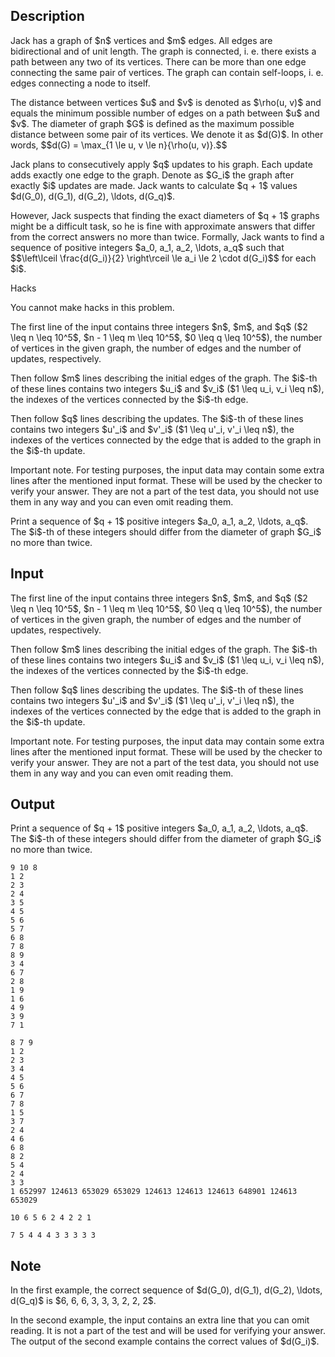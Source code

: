 ## Description

<div><p>Jack has a graph of $n$ vertices and $m$ edges. All edges are bidirectional and of unit length. The graph is connected, i.&nbsp;e. there exists a path between any two of its vertices. There can be more than one edge connecting the same pair of vertices. The graph can contain self-loops, i.&nbsp;e. edges connecting a node to itself.</p><p>The distance between vertices $u$ and $v$ is denoted as $\rho(u, v)$ and equals the minimum possible number of edges on a path between $u$ and $v$. The diameter of graph $G$ is defined as the maximum possible distance between some pair of its vertices. We denote it as $d(G)$. In other words, $$d(G) = \max_{1 \le u, v \le n}{\rho(u, v)}.$$</p><p>Jack plans to consecutively apply $q$ updates to his graph. Each update adds exactly one edge to the graph. Denote as $G_i$ the graph after exactly $i$ updates are made. Jack wants to calculate $q + 1$ values $d(G_0), d(G_1), d(G_2), \ldots, d(G_q)$.</p><p>However, Jack suspects that finding the exact diameters of $q + 1$ graphs might be a difficult task, so he is fine with approximate answers that differ from the correct answers no more than twice. Formally, Jack wants to find a sequence of positive integers $a_0, a_1, a_2, \ldots, a_q$ such that $$\left\lceil \frac{d(G_i)}{2} \right\rceil \le a_i \le 2 \cdot d(G_i)$$ for each $i$.</p><p><span class="tex-font-style-bf">Hacks</span></p><p>You cannot make hacks in this problem.</p></div><div class="input-specification"><p>The first line of the input contains three integers $n$, $m$, and $q$ ($2 \leq n \leq 10^5$, $n - 1 \leq m \leq 10^5$, $0 \leq q \leq 10^5$), the number of vertices in the given graph, the number of edges and the number of updates, respectively.</p><p>Then follow $m$ lines describing the initial edges of the graph. The $i$-th of these lines contains two integers $u_i$ and $v_i$ ($1 \leq u_i, v_i \leq n$), the indexes of the vertices connected by the $i$-th edge.</p><p>Then follow $q$ lines describing the updates. The $i$-th of these lines contains two integers $u'_i$ and $v'_i$ ($1 \leq u'_i, v'_i \leq n$), the indexes of the vertices connected by the edge that is added to the graph in the $i$-th update.</p><p><span class="tex-font-style-bf">Important note.</span> For testing purposes, the input data <span class="tex-font-style-bf">may</span> contain some extra lines after the mentioned input format. These will be used by the checker to verify your answer. They are not a part of the test data, you should not use them in any way and you can even omit reading them. </p></div><div class="output-specification"><p>Print a sequence of $q + 1$ positive integers $a_0, a_1, a_2, \ldots, a_q$. The $i$-th of these integers should differ from the diameter of graph $G_i$ no more than twice.</p></div>

## Input

<p>The first line of the input contains three integers $n$, $m$, and $q$ ($2 \leq n \leq 10^5$, $n - 1 \leq m \leq 10^5$, $0 \leq q \leq 10^5$), the number of vertices in the given graph, the number of edges and the number of updates, respectively.</p><p>Then follow $m$ lines describing the initial edges of the graph. The $i$-th of these lines contains two integers $u_i$ and $v_i$ ($1 \leq u_i, v_i \leq n$), the indexes of the vertices connected by the $i$-th edge.</p><p>Then follow $q$ lines describing the updates. The $i$-th of these lines contains two integers $u'_i$ and $v'_i$ ($1 \leq u'_i, v'_i \leq n$), the indexes of the vertices connected by the edge that is added to the graph in the $i$-th update.</p><p><span class="tex-font-style-bf">Important note.</span> For testing purposes, the input data <span class="tex-font-style-bf">may</span> contain some extra lines after the mentioned input format. These will be used by the checker to verify your answer. They are not a part of the test data, you should not use them in any way and you can even omit reading them. </p>

## Output

<p>Print a sequence of $q + 1$ positive integers $a_0, a_1, a_2, \ldots, a_q$. The $i$-th of these integers should differ from the diameter of graph $G_i$ no more than twice.</p>





```input1
9 10 8
1 2
2 3
2 4
3 5
4 5
5 6
5 7
6 8
7 8
8 9
3 4
6 7
2 8
1 9
1 6
4 9
3 9
7 1
```




```input2
8 7 9
1 2
2 3
3 4
4 5
5 6
6 7
7 8
1 5
3 7
2 4
4 6
6 8
8 2
5 4
2 4
3 3
1 652997 124613 653029 653029 124613 124613 124613 648901 124613 653029
```




```output1
10 6 5 6 2 4 2 2 1
```




```output2
7 5 4 4 4 3 3 3 3 3
```



## Note

<p>In the first example, the correct sequence of $d(G_0), d(G_1), d(G_2), \ldots, d(G_q)$ is $6, 6, 6, 3, 3, 3, 2, 2, 2$. </p><p>In the second example, the input contains an extra line that you can omit reading. It is not a part of the test and will be used for verifying your answer. The output of the second example contains the correct values of $d(G_i)$.</p>
